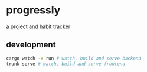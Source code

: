 # progressly

a project and habit tracker

## development

```sh
cargo watch -x run # watch, build and serve backend
trunk serve # watch, build and serve frontend
```
